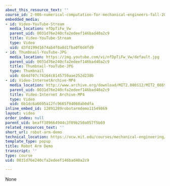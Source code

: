 ```yaml
---
about_this_resource_text: ''
course_id: 2-086-numerical-computation-for-mechanical-engineers-fall-2014
embedded_media:
- id: Video-YouTube-Stream
  media_location: nfDpTiFw_Vw
  parent_uid: 0031d76e240cfa2edeef146bad40a2c9
  title: Video-YouTube-Stream
  type: Video
  uid: d3fd199d1674ab4f0a8d1fba0f6d4fd9
- id: Thumbnail-YouTube-JPG
  media_location: https://img.youtube.com/vi/nfDpTiFw_Vw/default.jpg
  parent_uid: 0031d76e240cfa2edeef146bad40a2c9
  title: Thumbnail-YouTube-JPG
  type: Thumbnail
  uid: 6b4df07c74164c8145759aae252d238b
- id: Video-InternetArchive-MP4
  media_location: http://www.archive.org/download/MIT2.086S12/MIT2_086S12_unit7_arm_300k.mp4
  parent_uid: 0031d76e240cfa2edeef146bad40a2c9
  title: Video-Internet Archive-MP4
  type: Video
  uid: 6b1dc6a6695a12fc9665f94060ab0dfa
inline_embed_id: 12891289robotarmdemo11549869
layout: video
order_index: null
parent_uid: beaff389664944c3f09b250a057f5b69
related_resources_text: ''
short_url: robot-arm-demo
technical_location: https://ocw.mit.edu/courses/mechanical-engineering/2-086-numerical-computation-for-mechanical-engineers-fall-2014/readings/robot-arm-demo
template_type: popup
title: Robot Arm Demo
transcript: ''
type: course
uid: 0031d76e240cfa2edeef146bad40a2c9

---
```

None